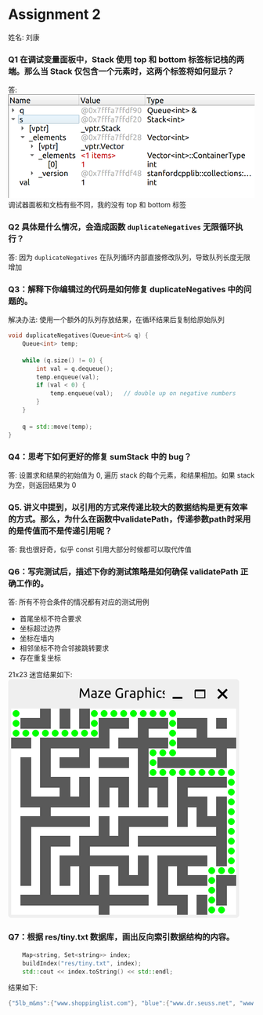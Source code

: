 # Assignment 2
姓名: 刘康

### Q1 在调试变量面板中，Stack 使用 top 和 bottom 标签标记栈的两端。那么当 Stack 仅包含一个元素时，这两个标签将如何显示？
答: 
![](img/q1.png)
调试器面板和文档有些不同，我的没有 top 和 bottom 标签

### Q2 具体是什么情况，会造成函数 `duplicateNegatives` 无限循环执行？
答: 因为 `duplicateNegatives` 在队列循环内部直接修改队列，导致队列长度无限增加

### Q3：解释下你编辑过的代码是如何修复 duplicateNegatives 中的问题的。
解决办法: 
使用一个额外的队列存放结果，在循环结果后复制给原始队列
```c++
void duplicateNegatives(Queue<int>& q) {
    Queue<int> temp;

    while (q.size() != 0) {
        int val = q.dequeue();
        temp.enqueue(val);
        if (val < 0) {
            temp.enqueue(val);   // double up on negative numbers
        }
    }

    q = std::move(temp);
}
```

### Q4：思考下如何更好的修复 sumStack 中的 bug？
答: 设置求和结果的初始值为 0, 遍历 stack 的每个元素，和结果相加。如果 stack 为空，则返回结果为 0


### Q5. 讲义中提到，以引用的方式来传递比较大的数据结构是更有效率的方式。那么，为什么在函数中validatePath，传递参数path时采用的是传值而不是传递引用呢？
答: 我也很好奇，似乎 const 引用大部分时候都可以取代传值

### Q6：写完测试后，描述下你的测试策略是如何确保 validatePath 正确工作的。
答: 所有不符合条件的情况都有对应的测试用例
- 首尾坐标不符合要求
- 坐标超过边界
- 坐标在墙内
- 相邻坐标不符合邻接跳转要求
- 存在重复坐标

21x23 迷宫结果如下: 
![](img/maze.png)



### Q7：根据 res/tiny.txt 数据库，画出反向索引数据结构的内容。

```c++
    Map<string, Set<string>> index;
    buildIndex("res/tiny.txt", index);
    std::cout << index.toString() << std::endl;
```
结果如下: 

```c++
{"5lb_m&ms":{"www.shoppinglist.com"}, "blue":{"www.dr.seuss.net", "www.rainbow.org"}, "bread":{"www.shoppinglist.com"}, "eat":{"www.bigbadwolf.com"}, "fish":{"www.bigbadwolf.com", "www.dr.seuss.net", "www.shoppinglist.com"}, "green":{"www.rainbow.org"}, "i":{"www.bigbadwolf.com"}, "milk":{"www.shoppinglist.com"}, "one":{"www.dr.seuss.net"}, "red":{"www.dr.seuss.net", "www.rainbow.org"}, "two":{"www.dr.seuss.net"}}
```

